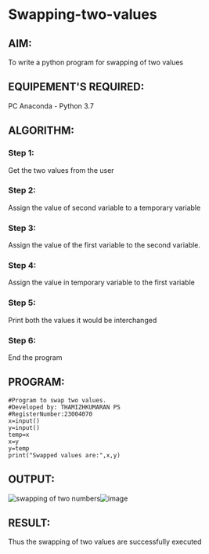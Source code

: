# Swapping-two-values
## AIM:
To write a python program for swapping of two values
## EQUIPEMENT'S REQUIRED: 
PC
Anaconda - Python 3.7
## ALGORITHM: 
### Step 1:
Get the two values from the user
### Step 2: 
Assign the value of second variable to a temporary variable 
### Step 3: 
Assign the value of the first variable to the second variable.
### Step 4:  
Assign the value in temporary variable to the first variable
### Step 5: 
Print both the values it would be interchanged
### Step 6: 
End the program
## PROGRAM:
```
#Program to swap two values.
#Developed by: THAMIZHKUMARAN PS 
#RegisterNumber:23004070
x=input()
y=input()
temp=x
x=y
y=temp
print("Swapped values are:",x,y)
```
## OUTPUT:
![swapping of two numbers](/!(image-1.png))![image](https://github.com/Thamizhjo/)






## RESULT:
Thus the swapping of two values are successfully executed



